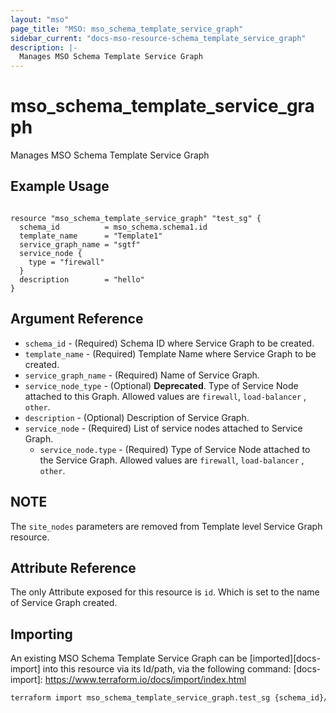 ```yaml
---
layout: "mso"
page_title: "MSO: mso_schema_template_service_graph"
sidebar_current: "docs-mso-resource-schema_template_service_graph"
description: |-
  Manages MSO Schema Template Service Graph
---
```


# mso_schema_template_service_graph #

Manages MSO Schema Template Service Graph

## Example Usage ##

```hcl

resource "mso_schema_template_service_graph" "test_sg" {
  schema_id          = mso_schema.schema1.id
  template_name      = "Template1"
  service_graph_name = "sgtf"
  service_node {
    type = "firewall"
  }
  description        = "hello"
}

```

## Argument Reference ##
* `schema_id` - (Required) Schema ID where Service Graph to be created.
* `template_name` - (Required) Template Name where Service Graph to be created.
* `service_graph_name` - (Required) Name of Service Graph.
* `service_node_type` - (Optional) **Deprecated**. Type of Service Node attached to this Graph. Allowed values are `firewall`, `load-balancer` , `other`.
* `description` - (Optional) Description of Service Graph.
* `service_node` - (Required) List of service nodes attached to Service Graph.
    * `service_node.type` - (Required) Type of Service Node attached to the Service Graph. Allowed values are `firewall`, `load-balancer` , `other`.


## NOTE ##
The `site_nodes` parameters are removed from Template level Service Graph resource.

## Attribute Reference ##

The only Attribute exposed for this resource is `id`. Which is set to the name of Service Graph created.

## Importing ##

An existing MSO Schema Template Service Graph can be [imported][docs-import] into this resource via its Id/path, via the following command: [docs-import]: <https://www.terraform.io/docs/import/index.html>

```bash
terraform import mso_schema_template_service_graph.test_sg {schema_id}/template/{template_name}/serviceGraph/{service_graph_name}/nodeIndex/{node_index}
```
